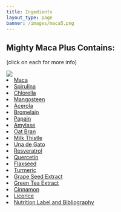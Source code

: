 ```yaml
---
title: Ingedients
layout_type: page
banner: /images/maca5.png
---
```


## Mighty Maca Plus Contains:
<p class="small-p">(click on each for more info)</p>
<img class="right-img" src="/images/ingredients.png">
<li><a href="/ingredients/maca">Maca</a></li>
<li><a href="/ingredients/spirulina">Spirulina</a></li>
<li><a href="/ingredients/chlorella">Chlorella</a></li>
<li><a href="/ingredients/mangosteen">Mangosteen</a></li>
<li><a href="/ingredients/acerola">Acerola</a></li>
<li><a href="/ingredients/bromelain">Bromelain</a></li>
<li><a href="/ingredients/papain">Papain</a></li>
<li><a href="/ingredients/amylase">Amylase</a></li>
<li><a href="/ingredients/oat-bran">Oat Bran</a></li>
<li><a href="/ingredients/milk-thistle">Milk Thistle</a></li>
<li><a href="/ingredients/una-de-gato">Una de Gato</a></li>
<li><a href="/ingredients/resveratrol">Resveratrol</a></li>
<li><a href="/ingredients/quercetin">Quercetin</a></li>
<li><a href="/ingredients/flaxseed">Flaxseed</a></li>
<li><a href="/ingredients/turmeric">Turmeric</a></li>
<li><a href="/ingredients/grape-seed-extract">Grape Seed Extract</a></li>
<li><a href="/ingredients/green-tea-extract">Green Tea Extract</a></li>
<li><a href="/ingredients/cinnamon">Cinnamon</a></li>
<li><a href="/ingredients/licorice">Licorice</a></li>
<li><a href="/ingredients/nlab">Nutrition Label and Bibliography</a></li>
